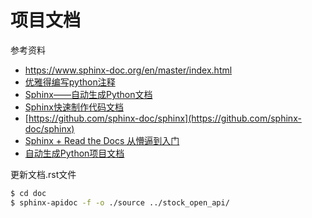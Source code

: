 # 项目文档

参考资料

- https://www.sphinx-doc.org/en/master/index.html
- [优雅得编写python注释 ](https://www.cnblogs.com/yacker/p/you-ya-de-bian-xiepython-zhu-shi.html)
- [Sphinx——自动生成Python文档](https://blog.csdn.net/lixiaomei0623/article/details/120530642)
- [Sphinx快速制作代码文档](https://zhuanlan.zhihu.com/p/102208548)
- [https://github.com/sphinx-doc/sphinx](https://github.com/sphinx-doc/sphinx)
- [Sphinx + Read the Docs 从懵逼到入门](https://zhuanlan.zhihu.com/p/264647009)
- [自动生成Python项目文档](https://www.jianshu.com/p/d4a1347f467b)

更新文档.rst文件

```bash
$ cd doc
$ sphinx-apidoc -f -o ./source ../stock_open_api/
```